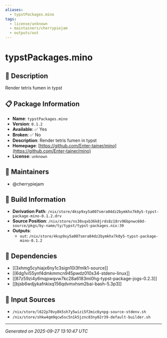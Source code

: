 ```yaml
---
aliases:
  - typstPackages.mino
tags:
  - license/unknown
  - maintainers/cherrypiejam
  - outputs/out
---
```


# typstPackages.mino

## 📝 Description

Render tetris fumen in typst

## 📋 Package Information

- **Name**: `typstPackages.mino`
- **Version**: `0.1.2`
- **Available**: ✅ Yes
- **Broken**: ✅ No
- **Description**: Render tetris fumen in typst
- **Homepage**: [https://github.com/Enter-tainer/mino](https://github.com/Enter-tainer/mino)
- **License**: `unknown`
## 👥 Maintainers

- @cherrypiejam


## 🔧 Build Information

- **Derivation Path**: `/nix/store/4ksp9xy5a007smra04dz2bymkhx7k0y5-typst-package-mino-0.1.2.drv`
- **Source Position**: `/nix/store/ns30sqxb36k8jrds8z18rv96bpnwc60d-source/pkgs/by-name/ty/typst/typst-packages.nix:39`
- **Outputs**:
  - `out`:  `/nix/store/4ksp9xy5a007smra04dz2bymkhx7k0y5-typst-package-mino-0.1.2`

## 🔗 Dependencies

- [[3xhmg5cyhiajx6ny1c3sign10i3fmlk1-source]]
- [[6dg1vi55ynf4dmkmmcn945pwdz010s34-stdenv-linux]]
- [[87z59zi4y6mqpwqvw7kc28a6183mi0hg-typst-package-jogs-0.2.3]]
- [[bjsb6wdjykafnkixq156qdvmxhsm2bai-bash-5.3p3]]

## 📁 Input Sources

- `/nix/store/l622p70vy8k5sh7y5wizi5f2mic6ynpg-source-stdenv.sh`
- `/nix/store/shkw4qm9qcw5sc5n1k5jznc83ny02r39-default-builder.sh`

---
*Generated on 2025-09-27 13:10:47 UTC*
